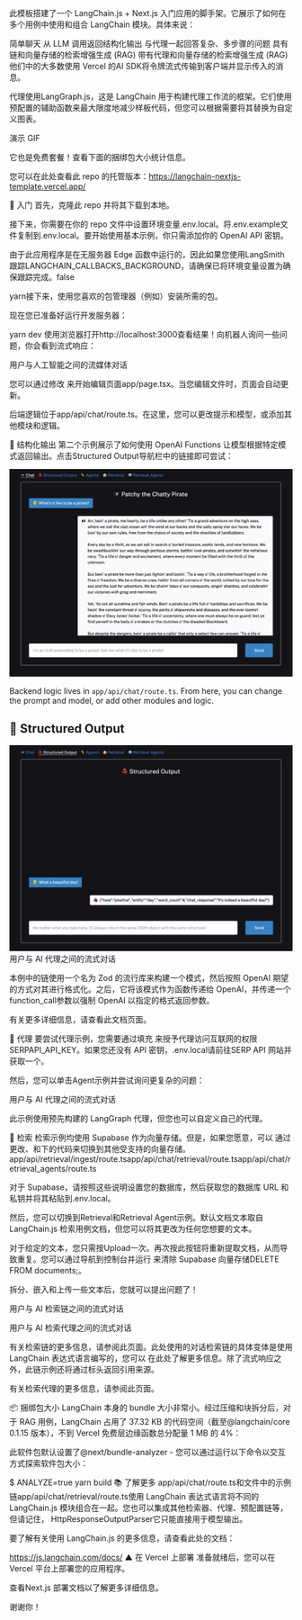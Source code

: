 此模板搭建了一个 LangChain.js + Next.js 入门应用的脚手架。它展示了如何在多个用例中使用和组合 LangChain 模块。具体来说：

简单聊天
从 LLM 调用返回结构化输出
与代理一起回答复杂、多步骤的问题
具有链和向量存储的检索增强生成 (RAG)
带有代理和向量存储的检索增强生成 (RAG)
他们中的大多数使用 Vercel 的AI SDK将令牌流式传输到客户端并显示传入的消息。

代理使用LangGraph.js，这是 LangChain 用于构建代理工作流的框架。它们使用预配置的辅助函数来最大限度地减少样板代码，但您可以根据需要将其替换为自定义图表。

演示 GIF

它也是免费套餐！查看下面的捆绑包大小统计信息。

您可以在此处查看此 repo 的托管版本：https://langchain-nextjs-template.vercel.app/

🚀 入门
首先，克隆此 repo 并将其下载到本地。

接下来，你需要在你的 repo 文件中设置环境变量.env.local。将.env.example文件复制到.env.local。要开始使用基本示例，你只需添加你的 OpenAI API 密钥。

由于此应用程序是在无服务器 Edge 函数中运行的，因此如果您使用LangSmith 跟踪LANGCHAIN_CALLBACKS_BACKGROUND，请确保已将环境变量设置为确保跟踪完成。false

yarn接下来，使用您喜欢的包管理器（例如）安装所需的包。

现在您已准备好运行开发服务器：

yarn dev
使用浏览器打开http://localhost:3000查看结果！向机器人询问一些问题，你会看到流式响应：

用户与人工智能之间的流媒体对话

您可以通过修改 来开始编辑页面app/page.tsx。当您编辑文件时，页面会自动更新。

后端逻辑位于app/api/chat/route.ts。在这里，您可以更改提示和模型，或添加其他模块和逻辑。

🧱 结构化输出
第二个示例展示了如何使用 OpenAI Functions 让模型根据特定模式返回输出。点击Structured Output导航栏中的链接即可尝试：

![A streaming conversation between the user and the AI](/public/images/chat-conversation.png)

Backend logic lives in `app/api/chat/route.ts`. From here, you can change the prompt and model, or add other modules and logic.
## 🧱 Structured Output
![A streaming conversation between the user and an AI agent](/public/images/structured-output-conversation.png)
用户与 AI 代理之间的流式对话


本例中的链使用一个名为 Zod 的流行库来构建一个模式，然后按照 OpenAI 期望的方式对其进行格式化。之后，它将该模式作为函数传递给 OpenAI，并传递一个function_call参数以强制 OpenAI 以指定的格式返回参数。

有关更多详细信息，请查看此文档页面。

🦜 代理
要尝试代理示例，您需要通过填充 来授予代理访问互联网的权限SERPAPI_API_KEY。如果您还没有 API 密钥，.env.local请前往SERP API 网站并获取一个。

然后，您可以单击Agent示例并尝试询问更复杂的问题：

用户与 AI 代理之间的流式对话

此示例使用预先构建的 LangGraph 代理，但您也可以自定义自己的代理。

🐶 检索
检索示例均使用 Supabase 作为向量存储。但是，如果您愿意，可以 通过更改、和下的代码来切换到其他受支持的向量存储。app/api/retrieval/ingest/route.tsapp/api/chat/retrieval/route.tsapp/api/chat/retrieval_agents/route.ts

对于 Supabase，请按照这些说明设置您的数据库，然后获取您的数据库 URL 和私钥并将其粘贴到.env.local。

然后，您可以切换到Retrieval和Retrieval Agent示例。默认文档文本取自 LangChain.js 检索用例文档，但您可以将其更改为任何您想要的文本。

对于给定的文本，您只需按Upload一次。再次按此按钮将重新提取文档，从而导致重复。您可以通过导航到控制台并运行 来清除 Supabase 向量存储DELETE FROM documents;。

拆分、嵌入和上传一些文本后，您就可以提出问题了！

用户与 AI 检索链之间的流式对话

用户与 AI 检索代理之间的流式对话

有关检索链的更多信息，请参阅此页面。此处使用的对话检索链的具体变体是使用 LangChain 表达式语言编写的，您可以 在此处了解更多信息。除了流式响应之外，此链示例还将通过标头返回引用来源。

有关检索代理的更多信息，请参阅此页面。

📦 捆绑包大小
LangChain 本身的 bundle 大小非常小。经过压缩和块拆分后，对于 RAG 用例，LangChain 占用了 37.32 KB 的代码空间（截至@langchain/core 0.1.15 版本），不到 Vercel 免费层边缘函数总分配量 1 MB 的 4%：



此软件包默认设置了@next/bundle-analyzer - 您可以通过运行以下命令以交互方式探索软件包大小：

$ ANALYZE=true yarn build
📚 了解更多
app/api/chat/route.ts和文件中的示例链app/api/chat/retrieval/route.ts使用 LangChain 表达式语言将不同的 LangChain.js 模块组合在一起。您也可以集成其他检索器、代理、预配置链等，但请记住， HttpResponseOutputParser它只能直接用于模型输出。

要了解有关使用 LangChain.js 的更多信息，请查看此处的文档：

https://js.langchain.com/docs/
▲ 在 Vercel 上部署
准备就绪后，您可以在Vercel 平台上部署您的应用程序。

查看Next.js 部署文档以了解更多详细信息。

谢谢你！